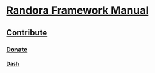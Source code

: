 # [Randora Framework Manual](/README.md)

## [Contribute](/manual/contribute/README.md)

### [Donate](/manual/contribute/donate/README.md)

#### [Dash](/manual/contribute/donate/dash/README.md)


